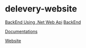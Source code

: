 # delevery-website
[BackEnd Using .Net Web Api](https://github.com/Mona400/Akelny)
[BackEnd ](https://github.com/mahmoudv2017/Project_backend) 

[Documentations](https://github.com/mahmoudv2017/Project_backend/blob/master/Requirments.md)

[Website](https://delevery-website.vercel.app/home)

